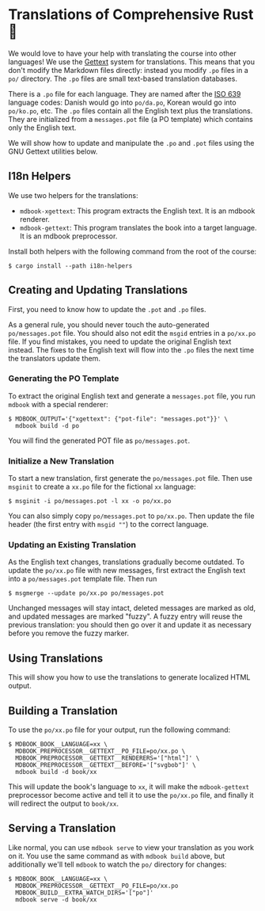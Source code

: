 # Translations of Comprehensive Rust 🦀

We would love to have your help with translating the course into other
languages! We use the [Gettext] system for translations. This means that you
don't modify the Markdown files directly: instead you modify `.po` files in a
`po/` directory. The `.po` files are small text-based translation databases.

There is a `.po` file for each language. They are named after the [ISO 639]
language codes: Danish would go into `po/da.po`, Korean would go into
`po/ko.po`, etc. The `.po` files contain all the English text plus the
translations. They are initialized from a `messages.pot` file (a PO template)
which contains only the English text.

We will show how to update and manipulate the `.po` and `.pot` files using the
GNU Gettext utilities below.

[Gettext]: https://www.gnu.org/software/gettext/manual/html_node/index.html
[ISO 639]: https://en.wikipedia.org/wiki/List_of_ISO_639-1_codes

## I18n Helpers

We use two helpers for the translations:

* `mdbook-xgettext`: This program extracts the English text. It is an mdbook
  renderer.
* `mdbook-gettext`: This program translates the book into a target language. It
  is an mdbook preprocessor.

Install both helpers with the following command from the root of the course:

```shell
$ cargo install --path i18n-helpers
```

## Creating and Updating Translations

First, you need to know how to update the `.pot` and `.po` files.

As a general rule, you should never touch the auto-generated `po/messages.pot`
file. You should also not edit the `msgid` entries in a `po/xx.po` file. If you
find mistakes, you need to update the original English text instead. The fixes
to the English text will flow into the `.po` files the next time the translators
update them.

### Generating the PO Template

To extract the original English text and generate a `messages.pot` file, you run
`mdbook` with a special renderer:

```shell
$ MDBOOK_OUTPUT='{"xgettext": {"pot-file": "messages.pot"}}' \
  mdbook build -d po
```

You will find the generated POT file as `po/messages.pot`.

### Initialize a New Translation

To start a new translation, first generate the `po/messages.pot` file. Then use
`msginit` to create a `xx.po` file for the fictional `xx` language:

```shell
$ msginit -i po/messages.pot -l xx -o po/xx.po
```

You can also simply copy `po/messages.pot` to `po/xx.po`. Then update the file
header (the first entry with `msgid ""`) to the correct language.

### Updating an Existing Translation

As the English text changes, translations gradually become outdated. To update
the `po/xx.po` file with new messages, first extract the English text into a
`po/messages.pot` template file. Then run

```shell
$ msgmerge --update po/xx.po po/messages.pot
```

Unchanged messages will stay intact, deleted messages are marked as old, and
updated messages are marked "fuzzy". A fuzzy entry will reuse the previous
translation: you should then go over it and update it as necessary before you
remove the fuzzy marker.

## Using Translations

This will show you how to use the translations to generate localized HTML
output.

## Building a Translation

To use the `po/xx.po` file for your output, run the following command:

```shell
$ MDBOOK_BOOK__LANGUAGE=xx \
  MDBOOK_PREPROCESSOR__GETTEXT__PO_FILE=po/xx.po \
  MDBOOK_PREPROCESSOR__GETTEXT__RENDERERS='["html"]' \
  MDBOOK_PREPROCESSOR__GETTEXT__BEFORE='["svgbob"]' \
  mdbook build -d book/xx
```

This will update the book's language to `xx`, it will make the `mdbook-gettext`
preprocessor become active and tell it to use the `po/xx.po` file, and finally
it will redirect the output to `book/xx`.

## Serving a Translation

Like normal, you can use `mdbook serve` to view your translation as you work on
it. You use the same command as with `mdbook build` above, but additionally
we'll tell `mdbook` to watch the `po/` directory for changes:

```shell
$ MDBOOK_BOOK__LANGUAGE=xx \
  MDBOOK_PREPROCESSOR__GETTEXT__PO_FILE=po/xx.po
  MDBOOK_BUILD__EXTRA_WATCH_DIRS='["po"]'
  mdbook serve -d book/xx
```
